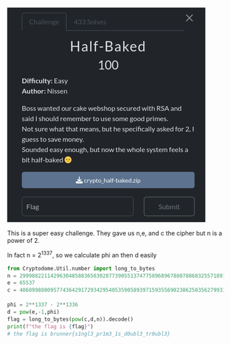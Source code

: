 ![image](./assets/half_backed.png)

This is a super easy challenge. They gave us n,e, and c the cipher but n is a power of 2.

In fact n = 2<sup>1337</sup>, so we calculate phi an then d easily 

```py
from Cryptodome.Util.number import long_to_bytes
n = 2999882211429630485883650302877390551374775896896788078868325571891218714007953558505041388044334470201821965796391409921668122818083570668568660678895962925314655342154580738160357641047430373917156721861167458749434940591017306495880180805391185380307427539761080193213111534709378234670214284858143824384128077373871882033779166821558334466322908873171079631967672353755842618738501413251304204009472
e = 65537
c = 406899880095774364291729342954053590589397159355690238625035627993181937179155345315119680672959072539867481892078815991872758149967716015787715641627573675995588117336214614607141418649060621601912927211427125930492034626696064268888134600578061035823593102305974307471288655933533166631878786592162718700742194241218161182091193661813824775250046054642533470046107935752737753871183553636510066553725

phi = 2**1337 - 2**1336
d = pow(e,-1,phi)
flag = long_to_bytes(pow(c,d,n)).decode()
print(f"the flag is {flag}")
# the flag is brunner{s1ngl3_pr1m3_1s_d0ubl3_tr0ubl3}
```





